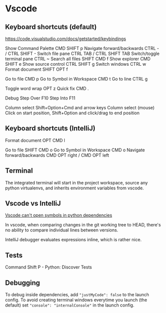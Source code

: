 # Vscode

## Keyboard shortcuts (default)

https://code.visualstudio.com/docs/getstarted/keybindings

Show Command Palette CMD SHIFT p
Navigate forward/backwards CTRL - / CTRL SHIFT -
Switch file pane CTRL TAB / CTRL SHIFT TAB
Switch/toggle terminal pane CTRL ~
Search all files SHIFT CMD f
Show explorer CMD SHIFT e
Show source control CTRL SHIFT g
Switch windows CTRL w
Format document SHIFT OPT f

Go to file CMD p
Go to Symbol in Workspace CMD t
Go to line CTRL g

Toggle word wrap OPT z
Quick fix CMD .

Debug
Step Over F10
Step Into F11

Column select Shift+Option+Cmd and arrow keys
Column select (mouse) Click on start position, Shift+Option and click/drag to end position

## Keyboard shortcuts (IntelliJ)

Format document OPT CMD l

Go to file SHIFT CMD o
Go to Symbol in Workspace  CMD o
Navigate forward/backwards CMD OPT right / CMD OPT left

## Terminal

The integrated terminal will start in the project workspace, source any python virtualenvs, and inherits environment variables from vscode.

## Vscode vs IntelliJ

[Vscode can't open symbols in python dependencies](https://stackoverflow.com/questions/59450270/vscode-open-symbols-in-python-dependencies)

In vscode, when comparing changes in the git working tree to HEAD, there's no ability to compare individual lines between versions.

IntelliJ debugger evaluates expressions inline, which is rather nice.

## Tests

Command Shift P - Python: Discover Tests

## Debugging

To debug inside dependencies, add `"justMyCode": false` to the launch config.
To avoid creating terminal windows everytime you launch (the default) set `"console": "internalConsole"` in the launch config.
